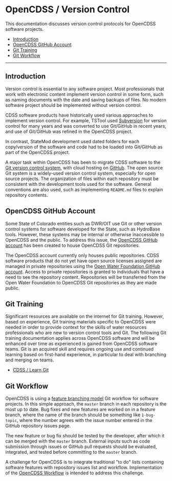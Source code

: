 # OpenCDSS / Version Control #

This documentation discusses version control protocols for OpenCDSS software projects.

* [Introduction](#introduction)
* [OpenCDSS GitHub Account](#opencdss-github-account)
* [Git Training](#git-training)
* [Git Workflow](#git-workflow)

---------------

## Introduction ##

Version control is essential to any software project.
Most professionals that work with electronic content implement version control in some form,
such as naming documents with the date and saving backups of files.
No modern software project should be implemented without version control.

CDSS software products have historically used various approaches to implement version control.
For example, TSTool used [Subversion](https://subversion.apache.org/) for version control for many years and was converted
to use Git/GitHub in recent years, and use of Git/GitHub was refined in the OpenCDSS project.

In contrast, StateMod development used dated folders for each copy/version of the software
and code had to be loaded into Git/GitHub as part of the OpenCDSS project.

A major task within OpenCDSS has been to migrate CDSS software to the
[Git version control system](https://git-scm.com/),
with cloud hosting on [GitHub](https://github.com/).
The open source Git system is a widely-used version control system, especially for open source projects.
The organization of files within each repository must be consistent with the development tools
used for the software.
General conventions are also used, such as implementing `README.md` files to explain repository contents.

## OpenCDSS GitHub Account ##

Some State of Colorado entities such as DWR/OIT use Git or other version control systems
for software developed for the State, such as HydroBase tools.
However, these systems may be internal or otherwise inaccessible to OpenCDSS and the public.
To address this issue, the [OpenCDSS GitHub account](https://github.com/OpenCDSS)
has been created to house OpenCDSS Git repositories.

The OpenCDSS account currently only houses public repositories.
CDSS software products that do not yet have open source licenses assigned are managed
in private repositories using the [Open Water Foundation GitHub account](https://github.com/OpenWaterFoundation).
Access to private repositories is granted to individuals that have a need to see the repository content.
Repositories will be transferred from the Open Water Foundation to OpenCDSS Git repositories
as they are made public.

## Git Training ##

Significant resources are available on the internet for Git training.
However, based on experience, Git training materials specific to OpenCDSS were needed in
order to provide context for the skills of water resources professionals
who are new to version control tools and Git.
The following Git training documentation applies across OpenCDSS software and will be enhanced over time as
experienced is gained from OpenCDSS software teams.
Git is an acquired skill and requires ongoing use and continued learning based on first-hand experience,
in particular to deal with branching and merging on teams.

* [CDSS / Learn Git](http://learn.openwaterfoundation.org/cdss-learn-git/)

## Git Workflow ##

OpenCDSS is using a [feature branching model](http://learn.openwaterfoundation.org/cdss-learn-git/08a-lesson-workflow-concepts/lesson-workflow-concepts/#feature-branching-model)
Git workflow for software projects.
In this simple approach, the `master` branch in each repository is the most up to date.
Bug fixes and new features are worked on in a feature branch,
where the name of the branch should be something like `1-bug-topic`,
where the number agrees with the issue number entered in the GitHub repository issues page.

The new feature or bug fix should be tested by the developer,
after which it can be merged with the `master` branch.
External inputs such as code submission through issues or GitHub pull requests should
be evaluated, integrated, and tested before committing to the `master` branch.

A challenge for OpenCDSS is to integrate traditional "to do" lists containing software features
with repository issues list and workflow.
Implementation of the [OpenCDSS Workflow](workflow) is intended to address this challenge.
